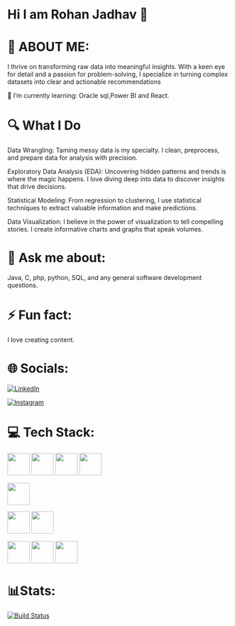 # Hi I am Rohan Jadhav 🚀

# 💫 ABOUT ME:
I thrive on transforming raw data into meaningful insights. With a keen eye for detail and a passion for problem-solving, I specialize in turning complex datasets into clear and actionable recommendations

🌱 I’m currently learning:
Oracle sql,Power BI and  React.
# 🔍 What I Do
Data Wrangling: Taming messy data is my specialty. I clean, preprocess, and prepare data for analysis with precision.

Exploratory Data Analysis (EDA): Uncovering hidden patterns and trends is where the magic happens. I love diving deep into data to discover insights that drive decisions.

Statistical Modeling: From regression to clustering, I use statistical techniques to extract valuable information and make predictions.

Data Visualization: I believe in the power of visualization to tell compelling stories. I create informative charts and graphs that speak volumes.

# 💬 Ask me about:
Java, C, php, python, SQL, and any general software development questions.

# ⚡ Fun fact:
I love creating content.

# 🌐 Socials:

[![LinkedIn](https://img.shields.io/badge/LinkedIn-Profile-blue?style=flat&logo=linkedin)](https://www.linkedin.com/in/rohan-santosh-jadhav-311b74274/)

[![Instagram](https://img.shields.io/badge/Instagram-Profile-blue?style=flat&logo=instagram)](https://www.instagram.com/rohan___v18?igsh=enZxYWw1MHNzenN5)


# 💻 Tech Stack:


[<img src="https://upload.wikimedia.org/wikipedia/commons/1/19/C_Logo.png" width="50" height="50">](https://en.wikipedia.org/wiki/C_(programming_language))
[<img src="https://upload.wikimedia.org/wikipedia/commons/c/c3/Python-logo-notext.svg" width="50" height="50">](https://www.python.org/)
[<img src="https://upload.wikimedia.org/wikipedia/commons/6/6a/JavaScript-logo.png" width="50" height="50">](https://developer.mozilla.org/en-US/docs/Web/JavaScript)
[<img src="https://upload.wikimedia.org/wikipedia/commons/d/d5/CSS3_logo_and_wordmark.svg" width="50" height="50">](https://developer.mozilla.org/en-US/docs/Web/CSS)

[<img src="https://upload.wikimedia.org/wikipedia/commons/2/27/PHP-logo.svg" width="50" height="50">](https://www.php.net/)

[<img src="https://upload.wikimedia.org/wikipedia/commons/3/35/Tux.svg" width="50" height="50">](https://www.linux.org/)
[<img src="https://upload.wikimedia.org/wikipedia/en/3/30/Java_programming_language_logo.svg" width="50" height="50">](https://www.java.com/)

[<img src="https://upload.wikimedia.org/wikipedia/commons/6/61/HTML5_logo_and_wordmark.svg" width="50" height="50">](https://en.wikipedia.org/wiki/HTML5)
[<img src="https://upload.wikimedia.org/wikipedia/commons/b/b2/Bootstrap_logo.svg" width="50" height="50">](https://getbootstrap.com/)
[<img src="https://upload.wikimedia.org/wikipedia/commons/2/29/Postgresql_elephant.svg" width="50" height="50">](https://www.postgresql.org/)

# 📊Stats:
[![Build Status](https://img.shields.io/travis/{RohantheRj}/{}?style=fTyBcs-JAVA-EXAM-2024-lat-square)](https://travis-ci.org/{RohantheRj}/{TyBcs-JAVA-EXAM-2024-})





